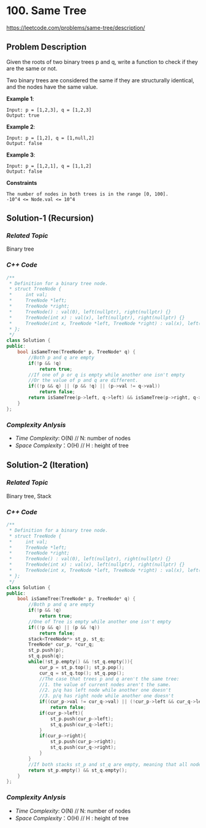 # 100. Same Tree
https://leetcode.com/problems/same-tree/description/

## Problem Description

Given the roots of two binary trees p and q, write a function to check if they are the same or not.

Two binary trees are considered the same if they are structurally identical, and the nodes have the same value.


**Example 1**:
```
Input: p = [1,2,3], q = [1,2,3]
Output: true
```
**Example 2**:
```
Input: p = [1,2], q = [1,null,2]
Output: false
```
**Example 3**:
```
Input: p = [1,2,1], q = [1,1,2]
Output: false
```

**Constraints**
```
The number of nodes in both trees is in the range [0, 100].
-10^4 <= Node.val <= 10^4
```

## Solution-1 (Recursion)

### _Related Topic_
   Binary tree

### _C++ Code_
```cpp
/**
 * Definition for a binary tree node.
 * struct TreeNode {
 *     int val;
 *     TreeNode *left;
 *     TreeNode *right;
 *     TreeNode() : val(0), left(nullptr), right(nullptr) {}
 *     TreeNode(int x) : val(x), left(nullptr), right(nullptr) {}
 *     TreeNode(int x, TreeNode *left, TreeNode *right) : val(x), left(left), right(right) {}
 * };
 */
class Solution {
public:
    bool isSameTree(TreeNode* p, TreeNode* q) {
        //Both p and q are empty
        if(!p && !q)
            return true;
        //If one of p or q is empty while another one isn't empty
        //Or the value of p and q are different.
        if((!p && q) || (p && !q) || (p->val != q->val))
            return false;
        return isSameTree(p->left, q->left) && isSameTree(p->right, q->right);
    }
};
```

### _Complexity Anlysis_
- _Time Complexity_: O(N)  // N: number of nodes
- _Space Complexity_：O(H) // H : height of tree

## Solution-2 (Iteration)

### _Related Topic_
   Binary tree, Stack

### _C++ Code_
```cpp
/**
 * Definition for a binary tree node.
 * struct TreeNode {
 *     int val;
 *     TreeNode *left;
 *     TreeNode *right;
 *     TreeNode() : val(0), left(nullptr), right(nullptr) {}
 *     TreeNode(int x) : val(x), left(nullptr), right(nullptr) {}
 *     TreeNode(int x, TreeNode *left, TreeNode *right) : val(x), left(left), right(right) {}
 * };
 */
class Solution {
public:
    bool isSameTree(TreeNode* p, TreeNode* q) {
        //Both p and q are empty
        if(!p && !q)
            return true;
        //One of Tree is empty while another one isn't empty
        if((!p && q) || (p && !q))
            return false;
        stack<TreeNode*> st_p, st_q;
        TreeNode* cur_p, *cur_q;
        st_p.push(p);
        st_q.push(q);
        while(!st_p.empty() && !st_q.empty()){
            cur_p = st_p.top(); st_p.pop();
            cur_q = st_q.top(); st_q.pop();
            //The case that trees p and q aren't the same tree:
            //1. the value of current nodes aren't the same. 
            //2. p/q has left node while another one doesn't
            //3. p/q has right node while another one doesn't
            if((cur_p->val != cur_q->val) || (!cur_p->left && cur_q->left) || (cur_p->left && !cur_q->left) || (!cur_p->right && cur_q->right)  || (cur_p->right && !cur_q->right))
                return false;
            if(cur_p->left){
                st_p.push(cur_p->left);
                st_q.push(cur_q->left);
            }
            if(cur_p->right){
                st_p.push(cur_p->right);
                st_q.push(cur_q->right);
            }
        }
        //If both stacks st_p and st_q are empty, meaning that all nodes are visited and the same. no remaining nodes needs to be visited.
        return st_p.empty() && st_q.empty();
    }
};
```

### _Complexity Anlysis_
- _Time Complexity_: O(N)  // N: number of nodes
- _Space Complexity_：O(H) // H : height of tree
